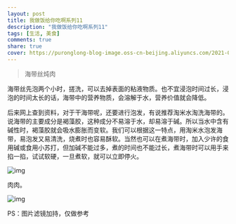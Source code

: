 ```yaml
---
layout: post
title: 我做饭给你吃啊系列11
description: "我做饭给你吃啊系列11"
tags: [生活, 美食]
comments: true
share: true
cover: https://puronglong-blog-image.oss-cn-beijing.aliyuncs.com/2021-01-31-IMG_4573.jpg
---
```


> 海带丝炖肉

<!-- more -->

海带丝先泡两个小时，搓洗，可以去掉表面的粘液物质。也不宜浸泡时间过长，浸泡的时间太长的话，海带中的营养物质，会溶解于水，营养价值就会降低。

后来网上查到资料，对于干海带呢，还要进行泡发，有说推荐淘米水淘洗海带的。说海带的主要成分是褐藻胶，这种成分不易溶于水，却易溶于碱。所以当水中含有碱性时，褐藻胶就会吸水膨胀而变软。我们可以根据这一特点，用淘米水泡发海带，易泡发又易清洗，烧煮时也容易酥软。当然也可以在煮海带时，加入少许的食用碱或食用小苏打，但加碱不能过多，煮的时间也不能过长，煮海带时可以用手来掐一掐，试试软硬，一旦煮软，就可以立即停火。

![img](https://puronglong-blog-image.oss-cn-beijing.aliyuncs.com/2021-01-31-IMG_4573.jpg)

肉肉。

![img](https://puronglong-blog-image.oss-cn-beijing.aliyuncs.com/2021-01-31-IMG_4572.jpg)

PS：图片滤镜加持，仅做参考
